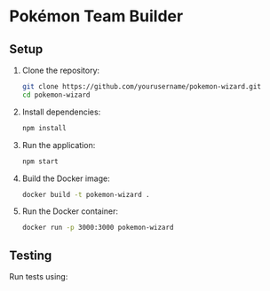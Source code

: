 # Pokémon Team Builder

## Setup

1. Clone the repository:

   ```bash
   git clone https://github.com/yourusername/pokemon-wizard.git
   cd pokemon-wizard
   ```

2. Install dependencies:

   ```bash
   npm install
   ```

3. Run the application:

   ```bash
   npm start
   ```

4. Build the Docker image:

   ```bash
   docker build -t pokemon-wizard .
   ```

5. Run the Docker container:
   ```bash
   docker run -p 3000:3000 pokemon-wizard
   ```

## Testing

Run tests using:
